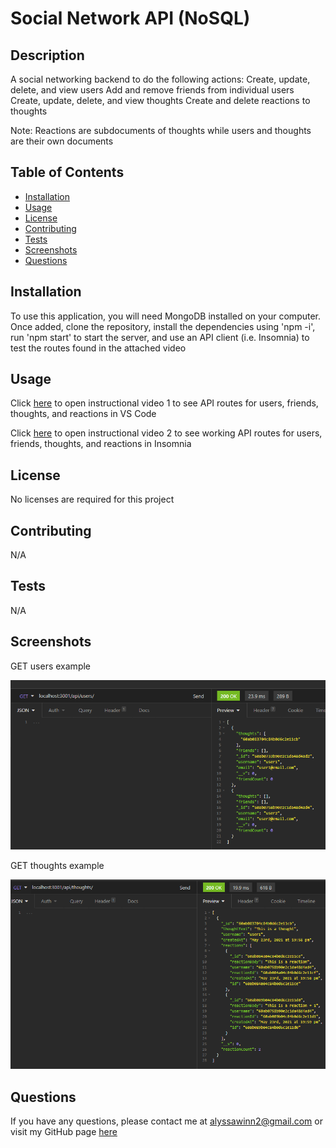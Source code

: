 # Social Network API (NoSQL)

## Description
A social networking backend to do the following actions:
Create, update, delete, and view users
Add and remove friends from individual users
Create, update, delete, and view thoughts
Create and delete reactions to thoughts

Note: Reactions are subdocuments of thoughts while users and thoughts are their own documents

## Table of Contents
  * [Installation](#installation)
  * [Usage](#usage)
  * [License](#license)
  * [Contributing](#contributing)
  * [Tests](#tests)
  * [Screenshots](#screenshots)
  * [Questions](#questions)

  ## Installation
  To use this application, you will need MongoDB installed on your computer. Once added, clone the repository, install the dependencies using 'npm -i', run 'npm start' to start the server, and use an API client (i.e. Insomnia) to test the routes found in the attached video

  ## Usage
  Click [here](https://drive.google.com/file/d/1M98uzzovDHLdv_ikQYwhwjt5RYevOut2/view) to open instructional video 1 to see API routes for users, friends, thoughts, and reactions in VS Code
  
  Click [here](https://drive.google.com/file/d/1eVTzUZEm-Smv4pPllKwAhlSmSAL8kKxR/view) to open instructional video 2 to see working API routes for users, friends, thoughts, and reactions in Insomnia
  
  ## License
  No licenses are required for this project

  ## Contributing
  N/A

  ## Tests
  N/A

  ## Screenshots
  GET users example 

  ![GET users Example](./assets/screenshot1.PNG)

  GET thoughts example

  ![GET thoughts Example](./assets/screenshot2.PNG)


  ## Questions
  If you have any questions, please contact me at [alyssawinn2@gmail.com](mailto:alyssawinn2@gmail.com) or visit my GitHub page [here](https://github.com/alyssawinn/)

